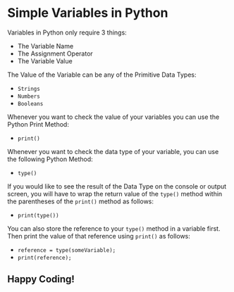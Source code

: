 # Simple Variables in Python

Variables in Python only require 3 things: 
* The Variable Name
* The Assignment Operator
* The Variable Value

The Value of the Variable can be any of the Primitive Data Types: 
* `Strings`
* `Numbers`
* `Booleans`

Whenever you want to check the value of your variables you can use the Python Print Method:
* `print()`

Whenever you want to check the data type of your variable, you can use the following Python Method: 
* `type()`

If you would like to see the result of the Data Type on the console or output screen, you will have to wrap the return value of the `type()` method within the parentheses of the `print()` method as follows: 
* `print(type())`

You can also store the reference to your `type()` method in a variable first. Then print the value of that reference using `print()` as follows: 
* `reference = type(someVariable);`
* `print(reference);`

## Happy Coding!
